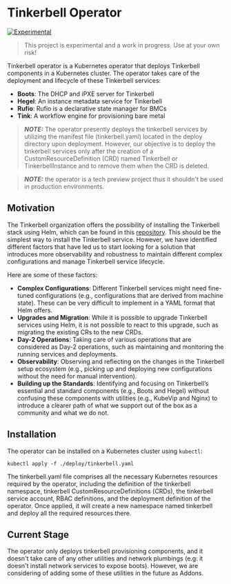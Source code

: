 # Tinkerbell Operator

[![Experimental](https://img.shields.io/badge/Stability-Experimental-red.svg)](https://github.com/equinix-labs/standards#about-uniform-standards)

> This project is experimental and a work in progress. Use at your own risk!

Tinkerbell operator is a Kubernetes operator that deploys Tinkerbell components in a Kubernetes cluster. The operator takes care of 
the deployment and lifecycle of these Tinkerbell services: 

- **Boots**: The DHCP and iPXE server for Tinkerbell
- **Hegel**: An instance metadata service for Tinkerbell
- **Rufio**: Rufio is a declarative state manager for BMCs
- **Tink**: A workflow engine for provisioning bare metal

> **_NOTE:_** The operator presently deploys the tinkerbell services by utilizing the manifest file (tinkerbell.yaml) 
> located in the deploy directory upon deployment. However, our objective is to deploy the tinkerbell services only
> after the creation of a CustomResourceDefinition (CRD) named Tinkerbell or TinkerbellInstance and to remove them 
> when the CRD is deleted.

> **_NOTE:_** the operator is a tech preview project thus it shouldn't be used in production environments. 

## Motivation
The Tinkerbell organization offers the possibility of installing the Tinkerbell stack using Helm, which can be found in
this [repository](https://github.com/tinkerbell/charts). This should be the simplest way to install the Tinkerbell service. However, we have identified different 
factors that have led us to start looking for a solution that introduces more observability and robustness to maintain 
different complex configurations and manage Tinkerbell service lifecycle.

Here are some of these factors:

- **Complex Configurations**: Different Tinkerbell services might need fine-tuned configurations (e.g., configurations that 
are derived from machine state). These can be very difficult to implement in a YAML format that Helm offers.
- **Upgrades and Migration**: While it is possible to upgrade Tinkerbell services using Helm, it is not possible to react to 
this upgrade, such as migrating the existing CRs to the new CRDs.
- **Day-2 Operations**: Taking care of various operations that are considered as Day-2 operations, such as maintaining and 
monitoring the running services and deployments.
- **Observability**: Observing and reflecting on the changes in the Tinkerbell setup ecosystem (e.g., picking up and deploying 
new configurations without the need for manual intervention).
- **Building up the Standards**: Identifying and focusing on Tinkerbell’s essential and standard components (e.g., Boots and Hegel) 
without confusing these components with utilities (e.g., KubeVip and Nginx) to introduce a clearer path of what we support 
out of the box as a community and what we do not.

## Installation
The operator can be installed on a Kubernetes cluster using `kubectl`:

```shell
kubectl apply -f ./deploy/tinkerbell.yaml
```

The tinkerbell.yaml file comprises all the necessary Kubernetes resources required by the operator, including the definition
of the tinkerbell namespace, tinkerbell CustomResourceDefinitions (CRDs), the tinkerbell service account, RBAC definitions, 
and the deployment definition of the operator. Once applied, it will create a new namespace named tinkerbell and deploy 
all the required resources there.

## Current Stage
The operator only deploys tinkerbell provisioning components, and it doesn't take care of any other utilities and network plumbings
(e.g: it doesn't install network services to expose boots). However, we are considering of adding some of these utilities in
the future as Addons.
